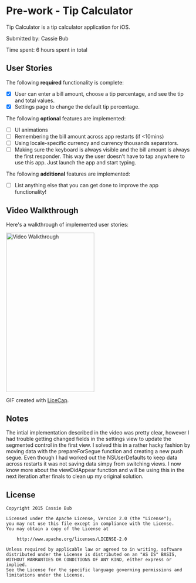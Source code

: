 # Pre-work - Tip Calculator

Tip Calculator is a tip calculator application for iOS.

Submitted by: Cassie Bub

Time spent: 6 hours spent in total

## User Stories

The following **required** functionality is complete:

* [x] User can enter a bill amount, choose a tip percentage, and see the tip and total values.
* [x] Settings page to change the default tip percentage.

The following **optional** features are implemented:
* [ ] UI animations
* [ ] Remembering the bill amount across app restarts (if <10mins)
* [ ] Using locale-specific currency and currency thousands separators.
* [ ] Making sure the keyboard is always visible and the bill amount is always the first responder. This way the user doesn't have to tap anywhere to use this app. Just launch the app and start typing.

The following **additional** features are implemented:

- [ ] List anything else that you can get done to improve the app functionality!

## Video Walkthrough 

Here's a walkthrough of implemented user stories:

<img src='http://i.imgur.com/9q23dmF.gif' title='Video Walkthrough' width='239.85' height='433.55' alt='Video Walkthrough' />

GIF created with [LiceCap](http://www.cockos.com/licecap/).

## Notes

The intial implementation described in the video was pretty clear, however I had trouble getting changed fields in the settings view to update the segmented control in the first view. I solved this in a rather hacky fashion by moving data with the prepareForSegue function and creating a new push segue. Even though I had worked out the NSUserDefaults to keep data across restarts it was not saving data simpy from switching views. I now know more about the viewDidAppear function and will be using this in the next iteration after finals to clean up my original solution.

## License

    Copyright 2015 Cassie Bub

    Licensed under the Apache License, Version 2.0 (the "License");
    you may not use this file except in compliance with the License.
    You may obtain a copy of the License at

        http://www.apache.org/licenses/LICENSE-2.0

    Unless required by applicable law or agreed to in writing, software
    distributed under the License is distributed on an "AS IS" BASIS,
    WITHOUT WARRANTIES OR CONDITIONS OF ANY KIND, either express or implied.
    See the License for the specific language governing permissions and
    limitations under the License.
